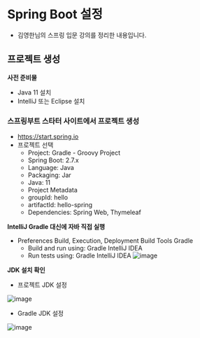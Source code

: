# Spring Boot 설정
* 김영한님의 스프링 입문 강의를 정리한 내용입니다.
## 프로젝트 생성
**사전 준비물**
* Java 11 설치
* IntelliJ 또는 Eclipse 설치

### 스프링부트 스타터 사이트에서 프로젝트 생성
* https://start.spring.io
* 프로젝트 선택
  * Project: Gradle - Groovy Project
  * Spring Boot: 2.7.x
  * Language: Java
  * Packaging: Jar
  * Java: 11
  * Project Metadata
  * groupId: hello
  * artifactId: hello-spring
  * Dependencies: Spring Web, Thymeleaf
 
**IntelliJ Gradle 대신에 자바 직접 실행**
* Preferences Build, Execution, Deployment Build Tools Gradle
  * Build and run using: Gradle IntelliJ IDEA
  * Run tests using: Gradle IntelliJ IDEA
![image](https://github.com/vananaHope/TIL/assets/125250099/20bd828b-2b95-4de9-93bd-477194a196b9)

**JDK 설치 확인**
* 프로젝트 JDK 설정

![image](https://github.com/vananaHope/TIL/assets/125250099/21738ac7-0201-4878-b2cc-b64b159f10b1)

* Gradle JDK 설정

![image](https://github.com/vananaHope/TIL/assets/125250099/790c4a68-aed9-4c0c-a885-08bad9afea32)



